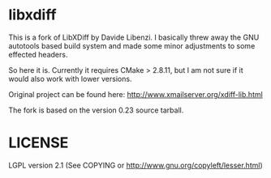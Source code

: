libxdiff
========

This is a fork of LibXDiff by Davide Libenzi.
I basically threw away the GNU autotools based build system
and made some minor adjustments to some effected headers.

So here it is. Currently it requires CMake > 2.8.11,
but I am not sure if it would also work with lower versions.

Original project can be found here: http://www.xmailserver.org/xdiff-lib.html

The fork is based on the version 0.23 source tarball.

LICENSE
=======

LGPL version 2.1 (See COPYING or http://www.gnu.org/copyleft/lesser.html)

